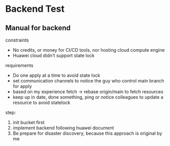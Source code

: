 # Backend Test

## Manual for backend

constraints
- No credits, or money for CI/CD tools, nor hosting cloud compute engine
- Huawei cloud didn't support state lock

requirements
- Do one apply at a time to avoid state lock
- set communication channels to notice the guy who control main branch for apply
- based on my experience fetch -> rebase origin/main to fetch resources
- keep up in date, done something, ping or notice colleagues to update a resource to avoid statelock

step:
1. init bucket first
2. implement backend following huawei document
3. Be prepare for disaster discovery, because this approach is original by me
